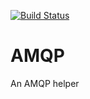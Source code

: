 [![Build Status](https://travis-ci.org/micro-node/amqp.svg)](http://travis-ci.org/micro-node/amqp)
# AMQP
An AMQP helper
